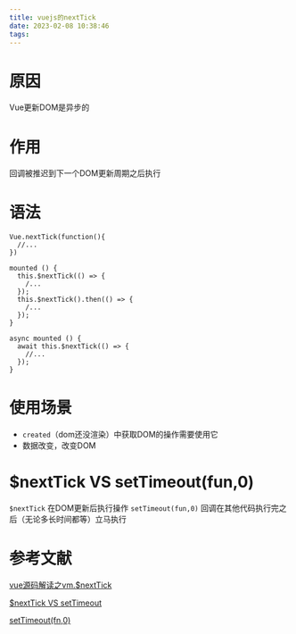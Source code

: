```yaml
---
title: vuejs的nextTick
date: 2023-02-08 10:38:46
tags:
---
```


# 原因
Vue更新DOM是异步的

# 作用
回调被推迟到下一个DOM更新周期之后执行

# 语法
```
Vue.nextTick(function(){
  //...
})

mounted () {
  this.$nextTick(() => {
    /...
  });
  this.$nextTick().then(() => {
    /...
  });
}

async mounted () {
  await this.$nextTick(() => {
    //...
  });
}
```

# 使用场景
* `created`（dom还没渲染）中获取DOM的操作需要使用它
* 数据改变，改变DOM

# $nextTick VS setTimeout(fun,0)
`$nextTick` 在DOM更新后执行操作
`setTimeout(fun,0)` 回调在其他代码执行完之后（无论多长时间都等）立马执行

# 参考文献
[vue源码解读之vm.$nextTick](https://nlrx-wjc.github.io/Learn-Vue-Source-Code/instanceMethods/lifecycle.html#_3-vm-nexttick)

[$nextTick VS setTimeout](https://stackoverflow.com/questions/63669783/what-is-the-difference-between-using-vue-nexttick-vs-settimeout-0-in-vuejs)

[setTimeout(fn,0)](https://stackoverflow.com/questions/33955650/what-is-settimeout-doing-when-set-to-0-milliseconds/33963453#33963453)
